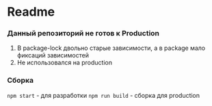 # Readme

### Данный репозиторий не готов к Production
1. В package-lock двольно старые зависимости, а в package мало фиксаций зависимостей
2. Не использовался на production

### Сборка
`npm start` - для разработки
`npm run build` - сборка для production